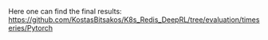 Here one can find the final results:
https://github.com/KostasBitsakos/K8s_Redis_DeepRL/tree/evaluation/timeseries/Pytorch
